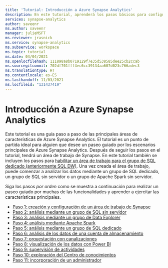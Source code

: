 ```yaml
---
title: 'Tutorial: Introducción a Azure Synapse Analytics'
description: En este tutorial, aprenderá los pasos básicos para configurar y usar Azure Synapse Analytics.
services: synapse-analytics
author: saveenr
ms.author: saveenr
manager: julieMSFT
ms.reviewer: jrasnick
ms.service: synapse-analytics
ms.subservice: workspace
ms.topic: tutorial
ms.date: 04/04/2021
ms.openlocfilehash: 111898a8b0719129f7e35d538585dee25cb2ccab
ms.sourcegitcommit: 702df701fff4ec6cc39134aa607d023c766adec3
ms.translationtype: HT
ms.contentlocale: es-ES
ms.lasthandoff: 11/03/2021
ms.locfileid: "131437419"
---
```

# <a name="get-started-with-azure-synapse-analytics"></a>Introducción a Azure Synapse Analytics

Este tutorial es una guía paso a paso de las principales áreas de características de Azure Synapse Analytics. El tutorial es un punto de partida ideal para alguien que desee un paseo guiado por los escenarios principales de Azure Synapse Analytics. Después de seguir los pasos en el tutorial, tendrá un área de trabajo de Synapse. En este tutorial también se incluyen los pasos para [habilitar un área de trabajo para el grupo de SQL dedicado (anteriormente SQL DW)](./sql-data-warehouse/workspace-connected-create.md). Una vez creada el área de trabajo, puede comenzar a analizar los datos mediante un grupo de SQL dedicado, un grupo de SQL sin servidor o un grupo de Apache Spark sin servidor.

Siga los pasos *por orden* como se muestra a continuación para realizar un paseo guiado por muchas de las funcionalidades y aprender a ejercitar las características principales.

* [Paso 1: creación y configuración de un área de trabajo de Synapse](get-started-create-workspace.md)
* [Paso 2: análisis mediante un grupo de SQL sin servidor](get-started-analyze-sql-on-demand.md)
* [Paso 3: análisis mediante un grupo de Data Explorer](get-started-analyze-data-explorer.md)
* [Paso 4: análisis mediante Apache Spark](get-started-analyze-spark.md)
* [Paso 5: análisis mediante un grupo de SQL dedicado](get-started-analyze-sql-pool.md)
* [Paso 6: análisis de los datos de una cuenta de almacenamiento](get-started-analyze-storage.md)
* [Paso 7: orquestación con canalizaciones](get-started-pipelines.md)
* [Paso 8: visualización de los datos con Power BI](get-started-visualize-power-bi.md)
* [Paso 9: supervisión de actividades](get-started-monitor.md)
* [Paso 10: exploración del Centro de conocimientos](get-started-knowledge-center.md)
* [Paso 11: incorporación de un administrador](get-started-add-admin.md)
